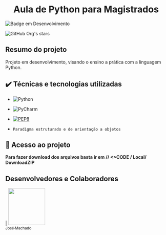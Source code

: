 <h1 align="center"> Aula de Python para Magistrados</h1>

![Badge em Desenvolvimento](http://img.shields.io/static/v1?label=STATUS&message=EM%20DESENVOLVIMENTO&color=GREEN&style=for-the-badge)

![GitHub Org's stars](https://img.shields.io/github/stars/JosephAxe?style=social)

## Resumo do projeto
Projeto em desenvolvimento, visando o ensino a prática com a linguagem Python.

## ✔️ Técnicas e tecnologias utilizadas

- ![Python](https://img.shields.io/badge/Python-FFD43B?style=for-the-badge&logo=python&logoColor=blue)

- ![PyCharm](	https://img.shields.io/badge/PyCharm-000000.svg?&style=for-the-badge&logo=PyCharm&logoColor=white)

- [![PEP8](https://img.shields.io/badge/code%20style-pep8-orange.svg)](https://www.python.org/dev/peps/pep-0008/)
  
- ``Paradigma estruturado e de orientação a objetos``

## 📁 Acesso ao projeto

**Para fazer download dos arquivos basta ir em // <>CODE / Local/ DownloadZIP**

## Desenvolvedores e Colaboradores

| [<img src="https://avatars.githubusercontent.com/u/95534308?v=4" width=115><br><sub>José Machado</sub>](https://github.com/JosephAxe) 
